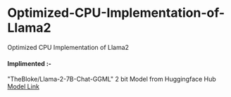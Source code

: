 # Optimized-CPU-Implementation-of-Llama2
Optimized CPU Implementation of Llama2

#### Implimented :- 
"TheBloke/Llama-2-7B-Chat-GGML" 2 bit Model from Huggingface Hub
[Model Link](https://huggingface.co/TheBloke/Llama-2-7B-Chat-GGML/blob/main/llama-2-7b-chat.ggmlv3.q2_K.bin)
